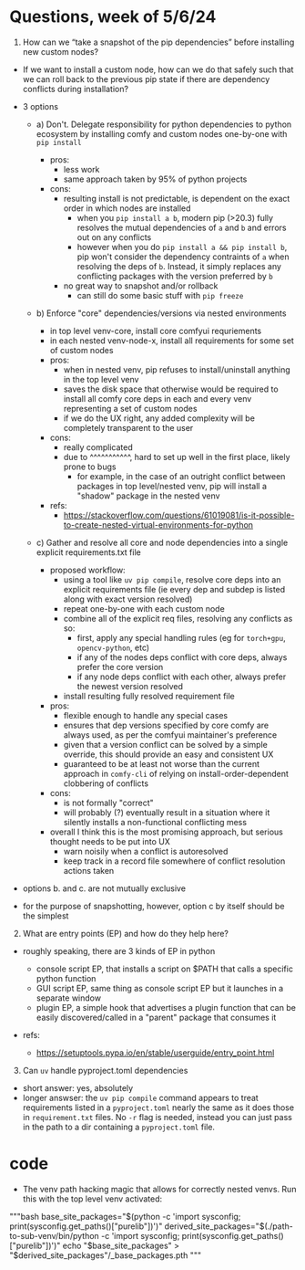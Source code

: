 # Questions, week of 5/6/24

1. How can we “take a snapshot of the pip dependencies” before installing new custom nodes?
  - If we want to install a custom node, how can we do that safely such that we can roll back to the previous pip state if there are dependency conflicts during installation?

- 3 options
  - a) Don't. Delegate responsibility for python dependencies to python ecosystem by installing comfy and custom nodes one-by-one with `pip install`
    - pros:
      - less work
      - same approach taken by 95% of python projects
    - cons:
      - resulting install is not predictable, is dependent on the exact order in which nodes are installed
        - when you `pip install a b`, modern pip (>20.3) fully resolves the mutual dependencies of `a` and `b` and errors out on any conflicts
        - however when you do `pip install a && pip install b`, pip won't consider the dependency contraints of `a` when resolving the deps of `b`. Instead, it simply replaces any conflicting packages with the version preferred by `b`
      - no great way to snapshot and/or rollback
        - can still do some basic stuff with `pip freeze`

  - b) Enforce "core" dependencies/versions via nested environments
    - in top level venv-core, install core comfyui requriements
    - in each nested venv-node-x, install all requirements for some set of custom nodes
    - pros:
      - when in nested venv, pip refuses to install/uninstall anything in the top level venv
      - saves the disk space that otherwise would be required to install all comfy core deps in each and every venv representing a set of custom nodes
      - if we do the UX right, any added complexity will be completely transparent to the user
    - cons:
      - really complicated
      - due to ^^^^^^^^^^^, hard to set up well in the first place, likely prone to bugs
        - for example, in the case of an outright conflict between packages in top level/nested venv, pip will install a "shadow" package in the nested venv
    - refs:
      - https://stackoverflow.com/questions/61019081/is-it-possible-to-create-nested-virtual-environments-for-python
      
  - c) Gather and resolve all core and node dependencies into a single explicit requirements.txt file
    - proposed workflow:
      - using a tool like `uv pip compile`, resolve core deps into an explicit requirements file (ie every dep and subdep is listed along with exact version resolved)
      - repeat one-by-one with each custom node
      - combine all of the explicit req files, resolving any conflicts as so:
        - first, apply any special handling rules (eg for `torch+gpu`, `opencv-python`, etc)
        - if any of the nodes deps conflict with core deps, always prefer the core version
        - if any node deps conflict with each other, always prefer the newest version resolved
      - install resulting fully resolved requirement file
    - pros:
      - flexible enough to handle any special cases
      - ensures that dep versions specified by core comfy are always used, as per the comfyui maintainer's preference
      - given that a version conflict can be solved by a simple override, this should provide an easy and consistent UX
      - guaranteed to be at least not worse than the current approach in `comfy-cli` of relying on install-order-dependent clobbering of conflicts
    - cons:
      - is not formally "correct"
      - will probably (?) eventually result in a situation where it silently installs a non-functional conflicting mess
    - overall I think this is the most promising approach, but serious thought needs to be put into UX
      - warn noisily when a conflict is autoresolved
      - keep track in a record file somewhere of conflict resolution actions taken

- options b. and c. are not mutually exclusive
- for the purpose of snapshotting, however, option c by itself should be the simplest

2. What are entry points (EP) and how do they help here?

- roughly speaking, there are 3 kinds of EP in python
  - console script EP, that installs a script on $PATH that calls a specific python function
  - GUI script EP, same thing as console script EP but it launches in a separate window
  - plugin EP, a simple hook that advertises a plugin function that can be easily discovered/called in a "parent" package that consumes it

- refs:
  - https://setuptools.pypa.io/en/stable/userguide/entry_point.html
 
3. Can `uv` handle pyproject.toml dependencies

- short answer: yes, absolutely
- longer answser: the `uv pip compile` command appears to treat requirements listed in a `pyproject.toml` nearly the same as it does those in `requirement.txt` files. No `-r` flag is needed, instead you can just pass in the path to a dir containing a `pyproject.toml` file.


# code

- The venv path hacking magic that allows for correctly nested venvs. Run this with the top level venv activated:

"""bash
base_site_packages="$(python -c 'import sysconfig; print(sysconfig.get_paths()["purelib"])')"
derived_site_packages="$(./path-to-sub-venv/bin/python -c 'import sysconfig; print(sysconfig.get_paths()["purelib"])')"
echo "$base_site_packages" > "$derived_site_packages"/_base_packages.pth
"""
